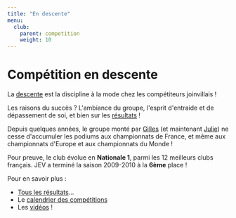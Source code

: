 ```yaml
---
title: "En descente"
menu:
  club:
    parent: competition
    weight: 10
---
```


# Compétition en descente

La [descente](/canoe-kayak/disciplines/descente/) est la discipline à la mode chez les compétiteurs joinvillais !

Les raisons du succès ? L'ambiance du groupe, l'esprit d'entraide et de dépassement de soi, et bien sur les [résultats](/adherents/activites/competition) !

Depuis quelques années, le groupe monté par [Gilles](/adherent/gilles-gaud/) (et maintenant [Julie](/adherent/julie-fievez/)) ne cesse d'accumuler les podiums aux championnats de France, et même aux championnats d'Europe et aux championnats du Monde !

Pour preuve, le club évolue en **Nationale 1**, parmi les 12 meilleurs clubs français.
JEV a terminé la saison 2009-2010 à la **6ème** place !

Pour en savoir plus :

* [Tous les résultats](/adherents/activites/competition/)...
* Le [calendrier des compétitions](/adherents/calendrier/competition/)
* Les [vidéos](/adherents/multimedia/) !

